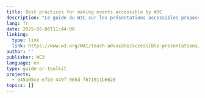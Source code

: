 ```yaml
---
title: Best practices for making events accessible by W3C
description: "Le guide du W3C sur les présentations accessibles propose des conseils pour rendre les événements accessibles aux personnes handicapées. Les principaux conseils sont les suivants : utiliser des lieux et des plateformes accessibles, fournir des documents dans des formats accessibles, décrire les éléments visuels à haute voix, parler clairement et prévoir des besoins divers. Ces pratiques améliorent l'expérience de chacun."
lang: fr
date: 2025-05-06T11:44:00
linking:
  type: link
  link: https://www.w3.org/WAI/teach-advocate/accessible-presentations/
author: ''
publisher: WC3
language: en
type: guide-or-toolkit
projects:
  - e45a05ce-efb3-449f-965d-f671911b6626
topics: []
---
```


